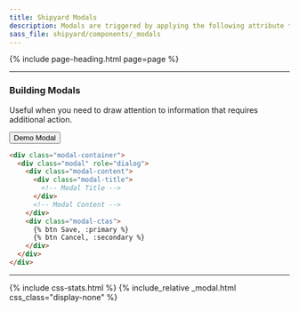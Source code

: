 ```yaml
---
title: Shipyard Modals
description: Modals are triggered by applying the following attribute to any button or link (e.g. `modal-trigger="login"`).
sass_file: shipyard/components/_modals
---
```


{% include page-heading.html page=page %}

---

<div class="col-container-x1-nowrap">
  <div class="col col-100">
    <h3 class="col-100">Building Modals</h3>
    <p class="text-light mb-15">Useful when you need to draw attention to information that requires additional action.</p>
  </div>
  <div class="col">
    <button class="btn btn-sm btn-x1-md btn-secondary white-space-nowrap" modal-trigger="example">Demo Modal</button>
  </div>
</div>

```html
<div class="modal-container">
  <div class="modal" role="dialog">
    <div class="modal-content">
      <div class="modal-title">
        <!-- Modal Title -->
      </div>
      <!-- Modal Content -->
    </div>
    <div class="modal-ctas">
      {% btn Save, :primary %}
      {% btn Cancel, :secondary %}
    </div>
  </div>
</div>
```

---

{% include css-stats.html %}
{% include_relative _modal.html css_class="display-none" %}
